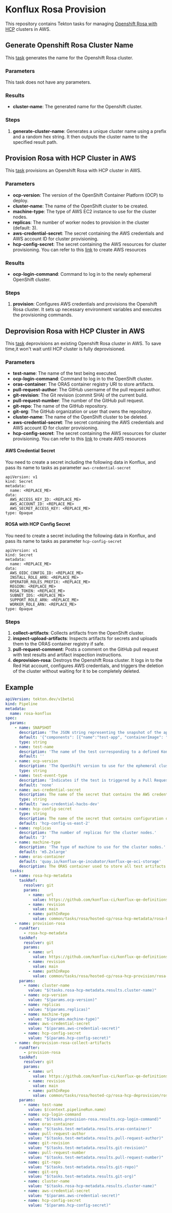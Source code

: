 # Konflux Rosa Provision

This repository contains Tekton tasks for managing [Openshift Rosa with HCP](https://docs.openshift.com/rosa/rosa_hcp/rosa-hcp-sts-creating-a-cluster-quickly.html) clusters in AWS.

## Generate Openshift Rosa Cluster Name

This [task](./rosa-hcp-metadata/rosa-hcp-metadata.yaml) generates the name for the Openshift Rosa cluster.

### Parameters

This task does not have any parameters.

### Results

- **cluster-name**: The generated name for the Openshift cluster.

### Steps

1. **generate-cluster-name**: Generates a unique cluster name using a prefix and a random hex string. It then outputs the cluster name to the specified result path.

## Provision Rosa with HCP Cluster in AWS

This [task](./rosa-hcp-provision/rosa-hcp-provision.yaml) provisions an Openshift Rosa with HCP cluster in AWS.

### Parameters

- **ocp-version**: The version of the OpenShift Container Platform (OCP) to deploy.
- **cluster-name**: The name of the OpenShift cluster to be created.
- **machine-type**: The type of AWS EC2 instance to use for the cluster nodes.
- **replicas**: The number of worker nodes to provision in the cluster (default: 3).
- **aws-credential-secret**: The secret containing the AWS credentials and AWS account ID for cluster provisioning.
- **hcp-config-secret**: The secret containing the AWS resources for cluster provisioning. You can refer to this [link](https://docs.openshift.com/rosa/rosa_hcp/rosa-hcp-sts-creating-a-cluster-quickly.html#rosa-hcp-prereqs) to create AWS resources

### Results

- **ocp-login-command**: Command to log in to the newly ephemeral OpenShift cluster.

### Steps

1. **provision**: Configures AWS credentials and provisions the Openshift Rosa cluster. It sets up necessary environment variables and executes the provisioning commands.

## Deprovision Rosa with HCP Cluster in AWS

This [task](./rosa-hcp-deprovision/rosa-hcp-deprovision.yaml) deprovisions an existing Openshift Rosa cluster in AWS. To save time,it won't wait until HCP cluster is fully deprovisioned.

### Parameters

- **test-name**: The name of the test being executed.
- **ocp-login-command**: Command to log in to the OpenShift cluster.
- **oras-container**: The ORAS container registry URI to store artifacts.
- **pull-request-author**: The GitHub username of the pull request author.
- **git-revision**: The Git revision (commit SHA) of the current build.
- **pull-request-number**: The number of the GitHub pull request.
- **git-repo**: The name of the GitHub repository.
- **git-org**: The GitHub organization or user that owns the repository.
- **cluster-name**: The name of the OpenShift cluster to be deleted.
- **aws-credential-secret**: The secret containing the AWS credentials and AWS account ID for cluster provisioning.
- **hcp-config-secret**: The secret containing the AWS resources for cluster provisioning. You can refer to this [link](https://docs.openshift.com/rosa/rosa_hcp/rosa-hcp-sts-creating-a-cluster-quickly.html#rosa-hcp-prereqs) to create AWS resources

#### AWS Credential Secret

You need to create a secret including the following data in Konflux, and pass its name to tasks as parameter `aws-credential-secret` 

```
apiVersion: v1
kind: Secret
metadata:
  name: <REPLACE_ME>
data:
  AWS_ACCESS_KEY_ID: <REPLACE_ME>
  AWS_ACCOUNT_ID: <REPLACE_ME>
  AWS_SECRET_ACCESS_KEY: <REPLACE_ME>
type: Opaque
```

#### ROSA with HCP  Config Secret
You need to create a secret including the following data in Konflux, and pass its name to tasks as parameter `hcp-config-secret` 

```
apiVersion: v1
kind: Secret
metadata:
  name: <REPLACE_ME>
data:
  AWS_OIDC_CONFIG_ID: <REPLACE_ME>
  INSTALL_ROLE_ARN: <REPLACE_ME>
  OPERATOR_ROLES_PREFIX: <REPLACE_ME>
  REGION: <REPLACE_ME>
  ROSA_TOKEN: <REPLACE_ME>
  SUBNET_IDS: <REPLACE_ME>
  SUPPORT_ROLE_ARN: <REPLACE_ME>
  WORKER_ROLE_ARN: <REPLACE_ME>
type: Opaque
```

### Steps

1. **collect-artifacts**: Collects artifacts from the OpenShift cluster.
2. **inspect-upload-artifacts**: Inspects artifacts for secrets and uploads them to the ORAS container registry if safe.
3. **pull-request-comment**: Posts a comment on the GitHub pull request with test results and artifact inspection instructions.
4. **deprovision-rosa**: Destroys the Openshift Rosa cluster. It logs in to the Red Hat account, configures AWS credentials, and triggers the deletion of the cluster without waiting for it to be completely deleted.

## Example

```yaml
apiVersion: tekton.dev/v1beta1
kind: Pipeline
metadata:
  name: rosa-konflux
spec:
  params:
    - name: SNAPSHOT
      description: 'The JSON string representing the snapshot of the application under test.'
      default: '{"components": [{"name":"test-app", "containerImage": "quay.io/example/repo:latest"}]}'
      type: string
    - name: test-name
      description: 'The name of the test corresponding to a defined Konflux integration test.'
      default: ''
    - name: ocp-version
      description: 'The OpenShift version to use for the ephemeral cluster deployment.'
      type: string
    - name: test-event-type
      description: 'Indicates if the test is triggered by a Pull Request or Push event.'
      default: 'none'
    - name: aws-credential-secret
      description: The name of the secret that contains the AWS credentials.
      type: string
      default: 'aws-credential-hacbs-dev'
    - name: hcp-config-secret
      type: string
      description: The name of the secret that contains configuration data for HCP cluster creation.
      default: 'hcp-config-us-east-2'
    - name: replicas
      description: 'The number of replicas for the cluster nodes.'
      default: '3'
    - name: machine-type
      description: 'The type of machine to use for the cluster nodes.'
      default: 'm5.2xlarge'
    - name: oras-container
      default: 'quay.io/konflux-qe-incubator/konflux-qe-oci-storage'
      description: The ORAS container used to store all test artifacts.
  tasks:
    - name: rosa-hcp-metadata
      taskRef:
        resolver: git
        params:
          - name: url
            value: https://github.com/konflux-ci/konflux-qe-definitions.git
          - name: revision
            value: main
          - name: pathInRepo
            value: common/tasks/rosa/hosted-cp/rosa-hcp-metadata/rosa-hcp-metadata.yaml
    - name: provision-rosa
      runAfter:
        - rosa-hcp-metadata
      taskRef:
        resolver: git
        params:
          - name: url
            value: https://github.com/konflux-ci/konflux-qe-definitions.git
          - name: revision
            value: main
          - name: pathInRepo
            value: common/tasks/rosa/hosted-cp/rosa-hcp-provision/rosa-hcp-provision.yaml
      params:
        - name: cluster-name
          value: "$(tasks.rosa-hcp-metadata.results.cluster-name)"
        - name: ocp-version
          value: "$(params.ocp-version)"
        - name: replicas
          value: "$(params.replicas)"
        - name: machine-type
          value: "$(params.machine-type)"
        - name: aws-credential-secret
          value: "$(params.aws-credential-secret)"
        - name: hcp-config-secret
          value: "$(params.hcp-config-secret)"
    - name: deprovision-rosa-collect-artifacts
      runAfter:
        - provision-rosa
      taskRef:
        resolver: git
        params:
          - name: url
            value: https://github.com/konflux-ci/konflux-qe-definitions.git
          - name: revision
            value: main
          - name: pathInRepo
            value: common/tasks/rosa/hosted-cp/rosa-hcp-deprovision/rosa-hcp-deprovision.yaml
      params:
        - name: test-name
          value: $(context.pipelineRun.name)
        - name: ocp-login-command
          value: "$(tasks.provision-rosa.results.ocp-login-command)"
        - name: oras-container
          value: "$(tasks.test-metadata.results.oras-container)"
        - name: pull-request-author
          value: "$(tasks.test-metadata.results.pull-request-author)"
        - name: git-revision
          value: "$(tasks.test-metadata.results.git-revision)"
        - name: pull-request-number
          value: "$(tasks.test-metadata.results.pull-request-number)"
        - name: git-repo
          value: "$(tasks.test-metadata.results.git-repo)"
        - name: git-org
          value: "$(tasks.test-metadata.results.git-org)"
        - name: cluster-name
          value: "$(tasks.rosa-hcp-metadata.results.cluster-name)"
        - name: aws-credential-secret
          value: "$(params.aws-credential-secret)"
        - name: hcp-config-secret
          value: "$(params.hcp-config-secret)"
```